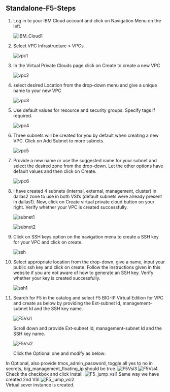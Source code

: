 ## Standalone-F5-Steps

1.	Log in to your IBM Cloud account and click on Navigation Menu on the left.

    ![IBM_Cloud1](images/HA-Standalone/IBM_Cloud1.png)
	
2.	Select VPC Infrastructure > VPCs

    ![vpc1](images/HA-Standalone/vpc1.png)

3.	In the Virtual Private Clouds page click on Create to create a new VPC

    ![vpc2](images/HA-Standalone/vpc2.png)

4. select desired Location from the drop-down menu and give a unique name to your new VPC

    ![vpc3](images/HA-Standalone/vpc3.png)
	
5.	Use default values for resource and security groups. Specify tags if required.

    ![vpc4](images/HA-Standalone/vpc4.png)
	
6.	Three subnets will be created for you by default when creating a new VPC. Click on Add Subnet to more subnets.

    ![vpc5](images/HA-Standalone/vpc5.png)
	
7.	Provide a new name or use the suggested name for your subnet and select the desired zone from the drop-down. Let the other options have default values and then click on Create.

    ![vpc6](images/HA-Standalone/vpc6.png)
	
8.	I have created 4 subnets (internal, external, management, cluster) in dallas2 zone to use in both VSI’s (default subnets were already present in dallas1). Now, click on Create virtual private cloud button on your right. Verify whether your VPC is created successfully.

    ![subnet1](images/HA-Standalone/subnet1.png)
	
    ![subnet2](images/HA-Standalone/subnet2.png)
	
9.	Click on SSH keys option on the navigation menu to create a SSH key for your VPC and click on create.

    ![ssh](images/HA-Standalone/ssh.png)
	
10.	Select appropriate location from the drop-down, give a name, input your public ssh key and click on create. Follow the instructions given in this website if you are not aware of how to generate an SSH key. Verify whether your key is created successfully.

    ![ssh1](images/HA-Standalone/ssh1.png)
	
11.	Search for F5 in the catalog and select F5 BIG-IP Virtual Edition for VPC and create as below by providing the Ext-subnet Id, management-subnet Id and the SSH key name.

    ![F5Vsi1](images/HA-Standalone/F5Vsi1.png)
	
    Scroll down and provide Ext-subnet Id, management-subnet Id and the SSH key name.
	
    ![F5Vsi2](images/HA-Standalone/F5Vsi2.png)
	
    Click the Optional one and modify as below:

In Optional, also provide tmos_admin_password, toggle all yes to no in secrets, big_management_floating_ip should be true.
	![F5Vsi3](images/HA-Standalone/F5Vsi3.png)
	![F5Vsi4](images/HA-Standalone/F5Vsi4.png)
	Check the checkbox and click Install.
	![F5_jump_vsi1](images/HA-Standalone/F5_jump_vsi1.png)
	Same way we have created 2nd VSI
	![F5_jump_vsi2](images/HA-Standalone/F5_jump_vsi2.png)	
	Virtual sever instance is created.
